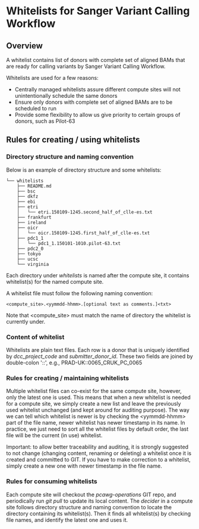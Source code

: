 # Whitelists for Sanger Variant Calling Workflow

## Overview

A whitelist contains list of donors with complete set of aligned BAMs that are ready for calling variants by Sanger Variant Calling Workflow.

Whitelists are used for a few reasons:
- Centrally managed whitelists assure different compute sites will not unintentionally schedule the same donors
- Ensure only donors with complete set of aligned BAMs are to be scheduled to run
- Provide some flexibility to allow us give priority to certain groups of donors, such as Pilot-63

## Rules for creating / using whitelists

### Directory structure and naming convention

Below is an example of directory structure and some whitelists:

```
└── whitelists
    ├── README.md
    ├── bsc
    ├── dkfz
    ├── ebi
    ├── etri
    │   └── etri.150109-1245.second_half_of_clle-es.txt
    ├── frankfurt
    ├── ireland
    ├── oicr
    │   └── oicr.150109-1245.first_half_of_clle-es.txt
    ├── pdc1_1
    │   └── pdc1_1.150101-1010.pilot-63.txt
    ├── pdc2_0
    ├── tokyo
    ├── ucsc
    └── virginia
```

Each directory under *whitelists* is named after the compute site, it contains whitelist(s) for the named compute site.

A whitelist file must follow the following naming convention:
```
<compute_site>.<yymmdd-hhmm>.[optional text as comments.]<txt>
```

Note that \<compute_site\> must match the name of directory the whitelist is currently under.

### Content of whitelist

Whitelists are plain text files. Each row is a donor that is uniquely identified by *dcc\_project\_code* and *submitter\_donor\_id*. These two fields are joined by double-colon '::', e.g., PRAD-UK::0065\_CRUK\_PC\_0065

### Rules for creating / maintaining whitelists

Multiple whitelist files can co-exist for the same compute site, however, only the latest one is used. This means that when a new whitelist is needed for a compute site, we simply create a new list and leave the previously used whitelist unchanged (and kept around for auditing purpose). The way we can tell which whitelist is newer is by checking the \<yymmdd-hhmm\> part of the file name, newer whitelist has newer timestamp in its name. In practice, we just need to sort all the whitelist files by default order, the last file will be the current (in use) whitelist.

Important: to allow better traceability and auditing, it is strongly suggested to not change (changing content, renaming or deleting) a whitelist once it is created and committed to GIT. If you have to make correction to a whitelist, simply create a new one with newer timestamp in the file name.

### Rules for consuming whitelists

Each compute site will checkout the *pcawg-operations* GIT repo, and periodically run *git pull* to update its local content. The *decider* in a compute site follows directory structure and naming convention to locate the directory containing its whitelist(s). Then it finds all whitelist(s) by checking file names, and identify the latest one and uses it.

